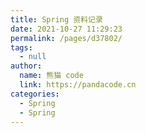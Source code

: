 ```yaml
---
title: Spring 资料记录
date: 2021-10-27 11:29:23
permalink: /pages/d37802/
tags: 
  - null
author: 
  name: 熊猫 code
  link: https://pandacode.cn
categories: 
  - Spring
  - Spring
---
```

